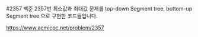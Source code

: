 #2357
백준 2357번 최소값과 최대값 문제를 top-down Segment tree, bottom-up Segment tree 으로 구현한 코드들입니다.

https://www.acmicpc.net/problem/2357
